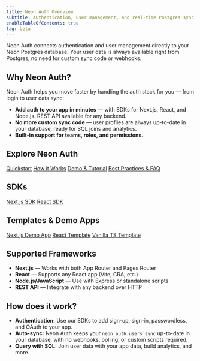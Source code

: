 ```yaml
---
title: Neon Auth Overview
subtitle: Authentication, user management, and real-time Postgres sync
enableTableOfContents: true
tag: beta
---
```


Neon Auth connects authentication and user management directly to your Neon Postgres database. Your user data is always available right from Postgres, no need for custom sync code or webhooks.

<FeatureBetaProps feature_name="Neon Auth" />

## Why Neon Auth?

Neon Auth helps you move faster by handling the auth stack for you — from login to user data sync:

- **Add auth to your app in minutes** — with SDKs for Next.js, React, and Node.js. REST API available for any backend.
- **No more custom sync code** — user profiles are always up-to-date in your database, ready for SQL joins and analytics.
- **Built-in support for teams, roles, and permissions**.

<CTA title="Get started with Neon Auth" description="Add authentication to your app and get real-time user data sync in your database." buttonText="Get started" buttonUrl="/docs/guides/neon-auth" />

## Explore Neon Auth

<DetailIconCards>
<a href="/docs/guides/neon-auth" description="Step-by-step setup for Next.js, React, and Javascript" icon="sparkle">Quickstart</a>
<a href="/docs/guides/neon-auth-how-it-works" description="How Neon Auth keeps your user data in sync" icon="sql">How it Works</a>
<a href="/docs/guides/neon-auth-demo" description="See Neon Auth in action" icon="screen">Demo & Tutorial</a>
<a href="/docs/guides/neon-auth-best-practices" description="Tips, patterns, and troubleshooting" icon="warning">Best Practices & FAQ</a>
</DetailIconCards>

## SDKs

<DetailIconCards>
<a href="/docs/neon-auth/sdk/nextjs/overview" description="Next.js SDK and API reference" icon="code">Next.js SDK</a>
<a href="/docs/neon-auth/sdk/react/overview" description="React SDK and API reference" icon="code">React SDK</a>
</DetailIconCards>

## Templates & Demo Apps

<DetailIconCards>
<a href="https://github.com/neondatabase-labs/neon-auth-demo-app" description="Explore the open-source Next.js demo app" icon="github">Next.js Demo App</a>
<a href="https://github.com/neondatabase-labs/neon-auth-react-template" description="Starter template for React + Neon Auth" icon="github">React Template</a>
<a href="https://github.com/neondatabase-labs/neon-auth-ts-template" description="Vanilla TypeScript + Neon Auth template" icon="github">Vanilla TS Template</a>
</DetailIconCards>

## Supported Frameworks

- **Next.js** — Works with both App Router and Pages Router
- **React** — Supports any React app (Vite, CRA, etc.)
- **Node.js/JavaScript** — Use with Express or standalone scripts
- **REST API** — Integrate with any backend over HTTP

## How does it work?

- **Authentication:** Use our SDKs to add sign-up, sign-in, passwordless, and OAuth to your app.
- **Auto-sync:** Neon Auth keeps your `neon_auth.users_sync` up-to-date in your database, with no webhooks, polling, or custom scripts required.
- **Query with SQL:** Join user data with your app data, build analytics, and more.

<NeedHelp />
